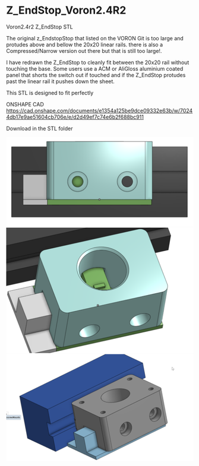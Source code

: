 # Z_EndStop_Voron2.4R2
Voron2.4r2 Z_EndStop STL

The original z_EndstopStop that listed on the VORON Git is too large and protudes above and bellow the 20x20 linear rails.
there is also a Compressed/Narrow version out there but that is still too large!.

I have redrawn the Z_EndStop to cleanly fit between the 20x20 rail without touching the base. Some users use a ACM or AliGloss aluminium coated panel that shorts the switch out if touched and if the Z_EndStop protudes past the linear rail it pushes down the sheet.

This STL is designed to fit perfectly

ONSHAPE CAD https://cad.onshape.com/documents/e1354a125be9dce09332e63b/w/70244db17e9ae51604cb706e/e/d2d49ef7c74e6b2f688bc911

Download in the STL folder

![](/images/render1.png) 
![](/images/render2.png) 
![](/images/render3.png) 
